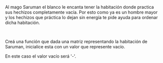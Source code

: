 <p>Al mago Saruman el blanco le encanta tener la habitación donde practica sus hechizos completamente vacía. Por esto como ya es un hombre mayor y los hechizos que práctica lo dejan sin energía te pide ayuda para ordenar dicha habitación.</p><p><br/></p><p></p><p dir="ltr"><span style="vertical-align: baseline;">Creá una función que dada una matriz representando la habitación de Saruman, inicialice esta con un valor que represente vacío.</span></p><p dir="ltr"><span style="vertical-align: baseline;">En este caso el valor vacío será '-'.</span></p>